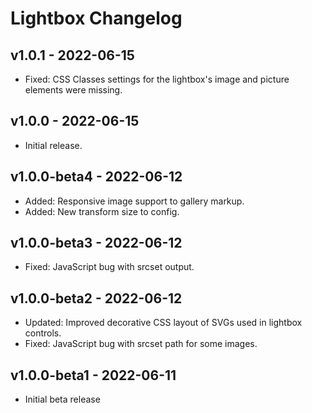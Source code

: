 # Lightbox Changelog

## v1.0.1 - 2022-06-15

- Fixed: CSS Classes settings for the lightbox's image and picture elements were missing.

## v1.0.0 - 2022-06-15

- Initial release.

## v1.0.0-beta4 - 2022-06-12

- Added: Responsive image support to gallery markup.
- Added: New transform size to config.

## v1.0.0-beta3 - 2022-06-12

- Fixed: JavaScript bug with srcset output.

## v1.0.0-beta2 - 2022-06-12

- Updated: Improved decorative CSS layout of SVGs used in lightbox controls.
- Fixed: JavaScript bug with srcset path for some images.

## v1.0.0-beta1 - 2022-06-11

- Initial beta release
